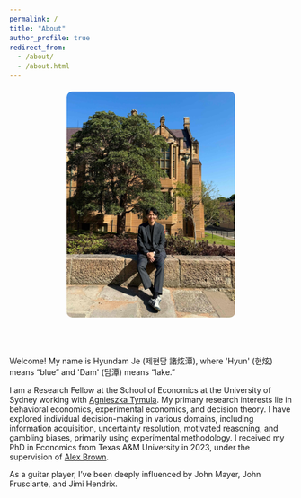 ```yaml
---
permalink: /
title: "About"
author_profile: true
redirect_from: 
  - /about/
  - /about.html
---
```


<div style="display: flex; justify-content: center; flex-wrap: wrap; gap: 30px; margin-top: 20px;">

  <div style="text-align: center;">
    <img src="/images/usyd3.jpg" alt="Hyundam Je" width="300" style="border-radius: 10px;"/>
  </div>

  <div style="max-width: 700px; margin-top: 20px;">
    <p>Welcome! My name is Hyundam Je (제현담 諸炫潭), where 'Hyun' (현炫) means “blue” and 'Dam' (담潭) means “lake.”</p>


  <p>I am a Research Fellow at the School of Economics at the University of Sydney working with <a href="https://www.tymula.com/agnieszka/" target="_blank">Agnieszka Tymula</a>. My primary research interests lie in behavioral economics, experimental economics, and decision theory. I have explored individual decision-making in various domains, including information acquisition, uncertainty resolution, motivated reasoning, and gambling biases, primarily using experimental methodology. I received my PhD in Economics from Texas A&M University in 2023, under the supervision of <a href="http://people.tamu.edu/~alexbrown/" target="_blank">Alex Brown</a>.</p>

  <p>As a guitar player, I’ve been deeply influenced by John Mayer, John Frusciante, and Jimi Hendrix.</p>
  </div>

</div>
